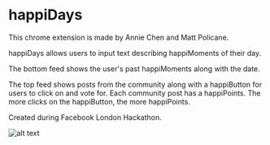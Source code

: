 # happiDays
This chrome extension is made by Annie Chen and Matt Policane.

happiDays allows users to input text describing happiMoments of their day.

The bottom feed shows the user's past happiMoments along with the date.

The top feed shows posts from the community along with a happiButton for users to click on and
vote for. Each community post has a happiPoints. The more clicks on the happiButton, the more happiPoints.

Created during Facebook London Hackathon.

![alt text](https://github.com/officialmatt/happidays/raw/master/demo.png "Logo Title Text 1")
